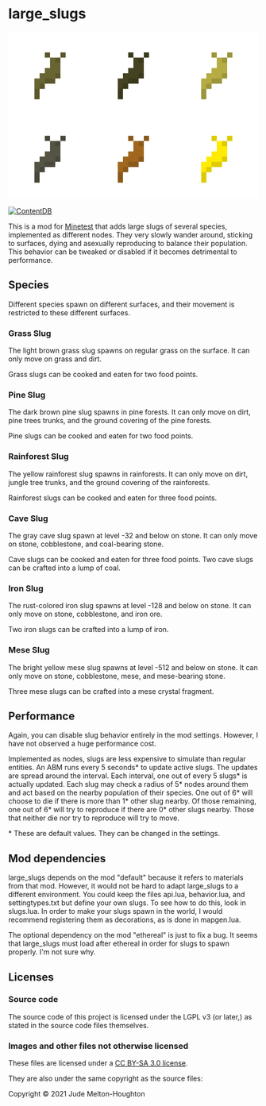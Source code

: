 # large\_slugs

![The different slug species](screenshot.png)

[![ContentDB](https://content.minetest.net/packages/jwmhjwmh/large_slugs/shields/title/)](https://content.minetest.net/packages/jwmhjwmh/large_slugs/)

This is a mod for [Minetest][1] that adds large slugs of several species,
implemented as different nodes. They very slowly wander around, sticking to
surfaces, dying and asexually reproducing to balance their population. This
behavior can be tweaked or disabled if it becomes detrimental to performance.


## Species

Different species spawn on different surfaces, and their movement is restricted
to these different surfaces.

### Grass Slug

The light brown grass slug spawns on regular grass on the surface. It can only
move on grass and dirt.

Grass slugs can be cooked and eaten for two food points.

### Pine Slug

The dark brown pine slug spawns in pine forests. It can only move on dirt, pine
trees trunks, and the ground covering of the pine forests.

Pine slugs can be cooked and eaten for two food points.

### Rainforest Slug

The yellow rainforest slug spawns in rainforests. It can only move on dirt,
jungle tree trunks, and the ground covering of the rainforests.

Rainforest slugs can be cooked and eaten for three food points.

### Cave Slug

The gray cave slug spawn at level -32 and below on stone. It can only move on
stone, cobblestone, and coal-bearing stone.

Cave slugs can be cooked and eaten for three food points. Two cave slugs can be
crafted into a lump of coal.

### Iron Slug

The rust-colored iron slug spawns at level -128 and below on stone. It can only
move on stone, cobblestone, and iron ore.

Two iron slugs can be crafted into a lump of iron.

### Mese Slug

The bright yellow mese slug spawns at level -512 and below on stone. It can only
move on stone, cobblestone, mese, and mese-bearing stone.

Three mese slugs can be crafted into a mese crystal fragment.


## Performance

Again, you can disable slug behavior entirely in the mod settings. However, I
have not observed a huge performance cost.

Implemented as nodes, slugs are less expensive to simulate than regular
entities. An ABM runs every 5 seconds\* to update active slugs. The updates are
spread around the interval. Each interval, one out of every 5 slugs\* is
actually updated. Each slug may check a radius of 5\* nodes around them and act
based on the nearby population of their species. One out of 6\* will choose to
die if there is more than 1\* other slug nearby. Of those remaining, one out of
6\* will try to reproduce if there are 0\* other slugs nearby. Those that
neither die nor try to reproduce will try to move.

\* These are default values. They can be changed in the settings.


## Mod dependencies

large\_slugs depends on the mod "default" because it refers to materials from
that mod. However, it would not be hard to adapt large\_slugs to a different
environment. You could keep the files api.lua, behavior.lua, and
settingtypes.txt but define your own slugs. To see how to do this, look in
slugs.lua. In order to make your slugs spawn in the world, I would recommend
registering them as decorations, as is done in mapgen.lua.

The optional dependency on the mod "ethereal" is just to fix a bug. It seems
that large\_slugs must load after ethereal in order for slugs to spawn properly.
I'm not sure why.


## Licenses

### Source code

The source code of this project is licensed under the LGPL v3 (or later,)
as stated in the source code files themselves.

### Images and other files not otherwise licensed

These files are licensed under a [CC BY-SA 3.0 license][2].

They are also under the same copyright as the source files:

Copyright © 2021 Jude Melton-Houghton


[1]: https://www.minetest.net/
[2]: https://creativecommons.org/licenses/by-sa/3.0/
